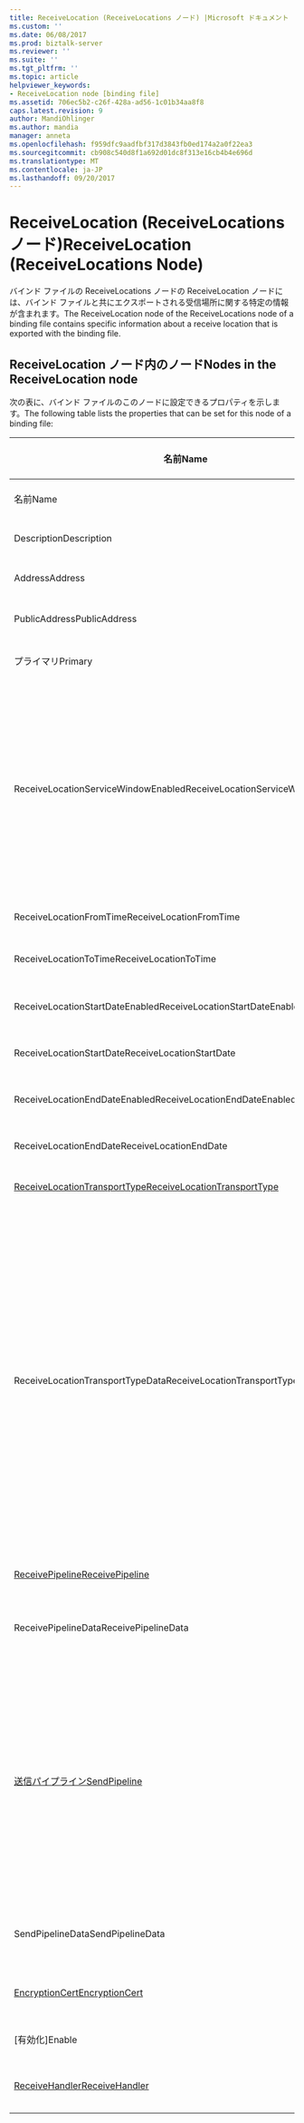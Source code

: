 ```yaml
---
title: ReceiveLocation (ReceiveLocations ノード) |Microsoft ドキュメント
ms.custom: ''
ms.date: 06/08/2017
ms.prod: biztalk-server
ms.reviewer: ''
ms.suite: ''
ms.tgt_pltfrm: ''
ms.topic: article
helpviewer_keywords:
- ReceiveLocation node [binding file]
ms.assetid: 706ec5b2-c26f-428a-ad56-1c01b34aa8f8
caps.latest.revision: 9
author: MandiOhlinger
ms.author: mandia
manager: anneta
ms.openlocfilehash: f959dfc9aadfbf317d3843fb0ed174a2a0f22ea3
ms.sourcegitcommit: cb908c540d8f1a692d01dc8f313e16cb4b4e696d
ms.translationtype: MT
ms.contentlocale: ja-JP
ms.lasthandoff: 09/20/2017
---
```

# <a name="receivelocation-receivelocations-node"></a><span data-ttu-id="ab798-102">ReceiveLocation (ReceiveLocations ノード)</span><span class="sxs-lookup"><span data-stu-id="ab798-102">ReceiveLocation (ReceiveLocations Node)</span></span>
<span data-ttu-id="ab798-103">バインド ファイルの ReceiveLocations ノードの ReceiveLocation ノードには、バインド ファイルと共にエクスポートされる受信場所に関する特定の情報が含まれます。</span><span class="sxs-lookup"><span data-stu-id="ab798-103">The ReceiveLocation node of the ReceiveLocations node of a binding file contains specific information about a receive location that is exported with the binding file.</span></span>  
  
## <a name="nodes-in-the-receivelocation-node"></a><span data-ttu-id="ab798-104">ReceiveLocation ノード内のノード</span><span class="sxs-lookup"><span data-stu-id="ab798-104">Nodes in the ReceiveLocation node</span></span>  
 <span data-ttu-id="ab798-105">次の表に、バインド ファイルのこのノードに設定できるプロパティを示します。</span><span class="sxs-lookup"><span data-stu-id="ab798-105">The following table lists the properties that can be set for this node of a binding file:</span></span>  
  
|<span data-ttu-id="ab798-106">**名前**</span><span class="sxs-lookup"><span data-stu-id="ab798-106">**Name**</span></span>|<span data-ttu-id="ab798-107">**ノード型**</span><span class="sxs-lookup"><span data-stu-id="ab798-107">**Node Type**</span></span>|<span data-ttu-id="ab798-108">**データ型**</span><span class="sxs-lookup"><span data-stu-id="ab798-108">**Data Type**</span></span>|<span data-ttu-id="ab798-109">**Description**</span><span class="sxs-lookup"><span data-stu-id="ab798-109">**Description**</span></span>|<span data-ttu-id="ab798-110">**制限**</span><span class="sxs-lookup"><span data-stu-id="ab798-110">**Restrictions**</span></span>|<span data-ttu-id="ab798-111">**コメント**</span><span class="sxs-lookup"><span data-stu-id="ab798-111">**Comments**</span></span>|  
|--------------|-------------------|-------------------|---------------------|----------------------|------------------|  
|<span data-ttu-id="ab798-112">名前</span><span class="sxs-lookup"><span data-stu-id="ab798-112">Name</span></span>|<span data-ttu-id="ab798-113">属性</span><span class="sxs-lookup"><span data-stu-id="ab798-113">Attribute</span></span>|<span data-ttu-id="ab798-114">xs:string</span><span class="sxs-lookup"><span data-stu-id="ab798-114">xs:string</span></span>|<span data-ttu-id="ab798-115">受信場所の名前を指定します。</span><span class="sxs-lookup"><span data-stu-id="ab798-115">Specifies the name of the receive location.</span></span>|<span data-ttu-id="ab798-116">任意</span><span class="sxs-lookup"><span data-stu-id="ab798-116">Not required</span></span>|<span data-ttu-id="ab798-117">既定値: 空</span><span class="sxs-lookup"><span data-stu-id="ab798-117">Default value: empty</span></span>|  
|<span data-ttu-id="ab798-118">Description</span><span class="sxs-lookup"><span data-stu-id="ab798-118">Description</span></span>|<span data-ttu-id="ab798-119">要素</span><span class="sxs-lookup"><span data-stu-id="ab798-119">Element</span></span>|<span data-ttu-id="ab798-120">xs:string</span><span class="sxs-lookup"><span data-stu-id="ab798-120">xs:string</span></span>|<span data-ttu-id="ab798-121">受信場所の説明を指定します。</span><span class="sxs-lookup"><span data-stu-id="ab798-121">Specifies a description for the receive location.</span></span>|<span data-ttu-id="ab798-122">必須</span><span class="sxs-lookup"><span data-stu-id="ab798-122">Required</span></span>|<span data-ttu-id="ab798-123">既定値: 空</span><span class="sxs-lookup"><span data-stu-id="ab798-123">Default value: empty</span></span>|  
|<span data-ttu-id="ab798-124">Address</span><span class="sxs-lookup"><span data-stu-id="ab798-124">Address</span></span>|<span data-ttu-id="ab798-125">要素</span><span class="sxs-lookup"><span data-stu-id="ab798-125">Element</span></span>|<span data-ttu-id="ab798-126">xs:string</span><span class="sxs-lookup"><span data-stu-id="ab798-126">xs:string</span></span>|<span data-ttu-id="ab798-127">受信場所のアドレスを指定します。</span><span class="sxs-lookup"><span data-stu-id="ab798-127">Specifies the address of the receive location.</span></span>|<span data-ttu-id="ab798-128">必須</span><span class="sxs-lookup"><span data-stu-id="ab798-128">Required</span></span>|<span data-ttu-id="ab798-129">既定値: 空</span><span class="sxs-lookup"><span data-stu-id="ab798-129">Default value: empty</span></span>|  
|<span data-ttu-id="ab798-130">PublicAddress</span><span class="sxs-lookup"><span data-stu-id="ab798-130">PublicAddress</span></span>|<span data-ttu-id="ab798-131">要素</span><span class="sxs-lookup"><span data-stu-id="ab798-131">Element</span></span>|<span data-ttu-id="ab798-132">xs:string</span><span class="sxs-lookup"><span data-stu-id="ab798-132">xs:string</span></span>|<span data-ttu-id="ab798-133">受信場所のパブリック アドレスを指定します。</span><span class="sxs-lookup"><span data-stu-id="ab798-133">Specifies the public address of the receive location.</span></span>|<span data-ttu-id="ab798-134">任意</span><span class="sxs-lookup"><span data-stu-id="ab798-134">Not required</span></span>|<span data-ttu-id="ab798-135">既定値: 空</span><span class="sxs-lookup"><span data-stu-id="ab798-135">Default value: empty</span></span>|  
|<span data-ttu-id="ab798-136">プライマリ</span><span class="sxs-lookup"><span data-stu-id="ab798-136">Primary</span></span>|<span data-ttu-id="ab798-137">要素</span><span class="sxs-lookup"><span data-stu-id="ab798-137">Element</span></span>|<span data-ttu-id="ab798-138">xs:boolean</span><span class="sxs-lookup"><span data-stu-id="ab798-138">xs:boolean</span></span>|<span data-ttu-id="ab798-139">受信場所がプライマリかどうかを指定します。</span><span class="sxs-lookup"><span data-stu-id="ab798-139">Specifies whether the receive location is primary.</span></span>|<span data-ttu-id="ab798-140">必須</span><span class="sxs-lookup"><span data-stu-id="ab798-140">Required</span></span>|<span data-ttu-id="ab798-141">既定値: なし</span><span class="sxs-lookup"><span data-stu-id="ab798-141">Default value: none</span></span>|  
|<span data-ttu-id="ab798-142">ReceiveLocationServiceWindowEnabled</span><span class="sxs-lookup"><span data-stu-id="ab798-142">ReceiveLocationServiceWindowEnabled</span></span>|<span data-ttu-id="ab798-143">要素</span><span class="sxs-lookup"><span data-stu-id="ab798-143">Element</span></span>|<span data-ttu-id="ab798-144">xs:boolean</span><span class="sxs-lookup"><span data-stu-id="ab798-144">xs:boolean</span></span>|<span data-ttu-id="ab798-145">サービス時間帯が有効であるかどうかを指定します。</span><span class="sxs-lookup"><span data-stu-id="ab798-145">Specifies whether the service window is enabled.</span></span>|<span data-ttu-id="ab798-146">必須</span><span class="sxs-lookup"><span data-stu-id="ab798-146">Required</span></span>|<span data-ttu-id="ab798-147">既定値: なし</span><span class="sxs-lookup"><span data-stu-id="ab798-147">Default value: none</span></span><br /><br /> <span data-ttu-id="ab798-148">指定**true**サービス時間帯が有効である場合はそれ以外の場合、指定**false を指定します。**</span><span class="sxs-lookup"><span data-stu-id="ab798-148">Specify **true** if the service window is enabled; otherwise, specify **false.**</span></span>|  
|<span data-ttu-id="ab798-149">ReceiveLocationFromTime</span><span class="sxs-lookup"><span data-stu-id="ab798-149">ReceiveLocationFromTime</span></span>|<span data-ttu-id="ab798-150">要素</span><span class="sxs-lookup"><span data-stu-id="ab798-150">Element</span></span>|<span data-ttu-id="ab798-151">xs:dateTime</span><span class="sxs-lookup"><span data-stu-id="ab798-151">xs:dateTime</span></span>|<span data-ttu-id="ab798-152">サービス時間帯の開始時刻を指定します。</span><span class="sxs-lookup"><span data-stu-id="ab798-152">Specifies the start time of the service window.</span></span>|<span data-ttu-id="ab798-153">必須</span><span class="sxs-lookup"><span data-stu-id="ab798-153">Required</span></span>|<span data-ttu-id="ab798-154">既定値: なし</span><span class="sxs-lookup"><span data-stu-id="ab798-154">Default value: none</span></span>|  
|<span data-ttu-id="ab798-155">ReceiveLocationToTime</span><span class="sxs-lookup"><span data-stu-id="ab798-155">ReceiveLocationToTime</span></span>|<span data-ttu-id="ab798-156">要素</span><span class="sxs-lookup"><span data-stu-id="ab798-156">Element</span></span>|<span data-ttu-id="ab798-157">xs:dateTime</span><span class="sxs-lookup"><span data-stu-id="ab798-157">xs:dateTime</span></span>|<span data-ttu-id="ab798-158">サービス時間帯の終了時刻を指定します。</span><span class="sxs-lookup"><span data-stu-id="ab798-158">Specifies the end time of the service window.</span></span>|<span data-ttu-id="ab798-159">必須</span><span class="sxs-lookup"><span data-stu-id="ab798-159">Required</span></span>|<span data-ttu-id="ab798-160">既定値: なし</span><span class="sxs-lookup"><span data-stu-id="ab798-160">Default value: none</span></span>|  
|<span data-ttu-id="ab798-161">ReceiveLocationStartDateEnabled</span><span class="sxs-lookup"><span data-stu-id="ab798-161">ReceiveLocationStartDateEnabled</span></span>|<span data-ttu-id="ab798-162">要素</span><span class="sxs-lookup"><span data-stu-id="ab798-162">Element</span></span>|<span data-ttu-id="ab798-163">xs:boolean</span><span class="sxs-lookup"><span data-stu-id="ab798-163">xs:boolean</span></span>|<span data-ttu-id="ab798-164">サービス時間帯の開始日が有効かどうかを指定します。</span><span class="sxs-lookup"><span data-stu-id="ab798-164">Specifies whether the start date for the service window is enabled.</span></span>|<span data-ttu-id="ab798-165">必須</span><span class="sxs-lookup"><span data-stu-id="ab798-165">Required</span></span>|<span data-ttu-id="ab798-166">既定値: なし</span><span class="sxs-lookup"><span data-stu-id="ab798-166">Default value: none</span></span>|  
|<span data-ttu-id="ab798-167">ReceiveLocationStartDate</span><span class="sxs-lookup"><span data-stu-id="ab798-167">ReceiveLocationStartDate</span></span>|<span data-ttu-id="ab798-168">要素</span><span class="sxs-lookup"><span data-stu-id="ab798-168">Element</span></span>|<span data-ttu-id="ab798-169">xs:dateTime</span><span class="sxs-lookup"><span data-stu-id="ab798-169">xs:dateTime</span></span>|<span data-ttu-id="ab798-170">サービス時間帯の開始日を指定します。</span><span class="sxs-lookup"><span data-stu-id="ab798-170">Specifies the start date of the service window.</span></span>|<span data-ttu-id="ab798-171">必須</span><span class="sxs-lookup"><span data-stu-id="ab798-171">Required</span></span>|<span data-ttu-id="ab798-172">既定値: なし</span><span class="sxs-lookup"><span data-stu-id="ab798-172">Default value: none</span></span>|  
|<span data-ttu-id="ab798-173">ReceiveLocationEndDateEnabled</span><span class="sxs-lookup"><span data-stu-id="ab798-173">ReceiveLocationEndDateEnabled</span></span>|<span data-ttu-id="ab798-174">要素</span><span class="sxs-lookup"><span data-stu-id="ab798-174">Element</span></span>|<span data-ttu-id="ab798-175">xs:boolean</span><span class="sxs-lookup"><span data-stu-id="ab798-175">xs:boolean</span></span>|<span data-ttu-id="ab798-176">サービス時間帯の終了日が有効かどうかを指定します。</span><span class="sxs-lookup"><span data-stu-id="ab798-176">Specifies whether the end date for the service window is enabled.</span></span>|<span data-ttu-id="ab798-177">必須</span><span class="sxs-lookup"><span data-stu-id="ab798-177">Required</span></span>|<span data-ttu-id="ab798-178">既定値: なし</span><span class="sxs-lookup"><span data-stu-id="ab798-178">Default value: none</span></span>|  
|<span data-ttu-id="ab798-179">ReceiveLocationEndDate</span><span class="sxs-lookup"><span data-stu-id="ab798-179">ReceiveLocationEndDate</span></span>|<span data-ttu-id="ab798-180">要素</span><span class="sxs-lookup"><span data-stu-id="ab798-180">Element</span></span>|<span data-ttu-id="ab798-181">xs:dateTime</span><span class="sxs-lookup"><span data-stu-id="ab798-181">xs:dateTime</span></span>|<span data-ttu-id="ab798-182">サービス時間帯の終了日を指定します。</span><span class="sxs-lookup"><span data-stu-id="ab798-182">Specifies the end date of the service window.</span></span>|<span data-ttu-id="ab798-183">必須</span><span class="sxs-lookup"><span data-stu-id="ab798-183">Required</span></span>|<span data-ttu-id="ab798-184">既定値: なし</span><span class="sxs-lookup"><span data-stu-id="ab798-184">Default value: none</span></span>|  
|[<span data-ttu-id="ab798-185">ReceiveLocationTransportType</span><span class="sxs-lookup"><span data-stu-id="ab798-185">ReceiveLocationTransportType</span></span>](../core/receivelocationtransporttype-receivelocation-node.md)|<span data-ttu-id="ab798-186">レコード</span><span class="sxs-lookup"><span data-stu-id="ab798-186">Record</span></span>|<span data-ttu-id="ab798-187">ProtocolType (ComplexType)</span><span class="sxs-lookup"><span data-stu-id="ab798-187">ProtocolType (ComplexType)</span></span>|<span data-ttu-id="ab798-188">この受信場所のトランスポートの種類を指定します。</span><span class="sxs-lookup"><span data-stu-id="ab798-188">Specifies the transport type for this receive location</span></span>|<span data-ttu-id="ab798-189">必須</span><span class="sxs-lookup"><span data-stu-id="ab798-189">Required</span></span>|<span data-ttu-id="ab798-190">既定値: なし</span><span class="sxs-lookup"><span data-stu-id="ab798-190">Default value: none</span></span>|  
|<span data-ttu-id="ab798-191">ReceiveLocationTransportTypeData</span><span class="sxs-lookup"><span data-stu-id="ab798-191">ReceiveLocationTransportTypeData</span></span>|<span data-ttu-id="ab798-192">要素</span><span class="sxs-lookup"><span data-stu-id="ab798-192">Element</span></span>|<span data-ttu-id="ab798-193">xs:string</span><span class="sxs-lookup"><span data-stu-id="ab798-193">xs:string</span></span>|<span data-ttu-id="ab798-194">受信場所のトランスポートの種類のプロパティを指定します。</span><span class="sxs-lookup"><span data-stu-id="ab798-194">Specifies the transport type properties for the receive location.</span></span>|<span data-ttu-id="ab798-195">任意</span><span class="sxs-lookup"><span data-stu-id="ab798-195">Not required</span></span>|<span data-ttu-id="ab798-196">既定値: 空</span><span class="sxs-lookup"><span data-stu-id="ab798-196">Default value: empty</span></span><br /><br /> <span data-ttu-id="ab798-197">参照してください[統合 BizTalk アダプターの構成プロパティ](../core/configuration-properties-for-integrated-biztalk-adapters.md)アダプター特定プロパティについては、この文字列に格納できます。</span><span class="sxs-lookup"><span data-stu-id="ab798-197">See [Configuration Properties for Integrated BizTalk Adapters](../core/configuration-properties-for-integrated-biztalk-adapters.md) for adapter specific information about the properties that can be stored in this string.</span></span>|  
|[<span data-ttu-id="ab798-198">ReceivePipeline</span><span class="sxs-lookup"><span data-stu-id="ab798-198">ReceivePipeline</span></span>](../core/receivepipeline-receivelocation-node.md)|<span data-ttu-id="ab798-199">レコード</span><span class="sxs-lookup"><span data-stu-id="ab798-199">Record</span></span>|<span data-ttu-id="ab798-200">PipelineRef (ComplexType)</span><span class="sxs-lookup"><span data-stu-id="ab798-200">PipelineRef (ComplexType)</span></span>|<span data-ttu-id="ab798-201">受信場所の受信パイプラインを指定します。</span><span class="sxs-lookup"><span data-stu-id="ab798-201">Specifies the receive pipeline for the receive location.</span></span>|<span data-ttu-id="ab798-202">必須</span><span class="sxs-lookup"><span data-stu-id="ab798-202">Required</span></span>|<span data-ttu-id="ab798-203">既定値: なし</span><span class="sxs-lookup"><span data-stu-id="ab798-203">Default value: none</span></span>|  
|<span data-ttu-id="ab798-204">ReceivePipelineData</span><span class="sxs-lookup"><span data-stu-id="ab798-204">ReceivePipelineData</span></span>|<span data-ttu-id="ab798-205">要素</span><span class="sxs-lookup"><span data-stu-id="ab798-205">Element</span></span>|<span data-ttu-id="ab798-206">xs:string</span><span class="sxs-lookup"><span data-stu-id="ab798-206">xs:string</span></span>|<span data-ttu-id="ab798-207">この受信場所に使用する受信パイプラインに固有のカスタム構成を指定します。</span><span class="sxs-lookup"><span data-stu-id="ab798-207">Specifies the custom configuration specific to the receive pipeline used for this receive location.</span></span>|<span data-ttu-id="ab798-208">必須</span><span class="sxs-lookup"><span data-stu-id="ab798-208">Required</span></span>|<span data-ttu-id="ab798-209">既定値: 空</span><span class="sxs-lookup"><span data-stu-id="ab798-209">Default value: empty</span></span>|  
|[<span data-ttu-id="ab798-210">送信パイプライン</span><span class="sxs-lookup"><span data-stu-id="ab798-210">SendPipeline</span></span>](../core/sendpipeline-receivelocation-node.md)|<span data-ttu-id="ab798-211">レコード</span><span class="sxs-lookup"><span data-stu-id="ab798-211">Record</span></span>|<span data-ttu-id="ab798-212">PipelineRef (ComplexType)</span><span class="sxs-lookup"><span data-stu-id="ab798-212">PipelineRef (ComplexType)</span></span>|<span data-ttu-id="ab798-213">双方向受信場所の送信パイプラインを指定します。</span><span class="sxs-lookup"><span data-stu-id="ab798-213">Specifies the send pipeline for a two way receive location.</span></span> <span data-ttu-id="ab798-214">**注:**で[!INCLUDE[btsBizTalkServerNoVersion](../includes/btsbiztalkservernoversion-md.md)]パイプライン双方向受信用は指定された受信場所ではなく、受信ポートに送信します。</span><span class="sxs-lookup"><span data-stu-id="ab798-214">**Note:**  In [!INCLUDE[btsBizTalkServerNoVersion](../includes/btsbiztalkservernoversion-md.md)] send pipelines for two-way receives are specified at the receive location rather than at the receive port.</span></span> <span data-ttu-id="ab798-215">バインド ファイルで指定されていない場合、受信場所は、属する受信ポートの送信パイプラインを自動的に継承します。</span><span class="sxs-lookup"><span data-stu-id="ab798-215">Unless otherwise specified in the binding file, a receive location will automatically inherit the send pipeline from the receive port it belongs to.</span></span>|<span data-ttu-id="ab798-216">必須</span><span class="sxs-lookup"><span data-stu-id="ab798-216">Required</span></span>|<span data-ttu-id="ab798-217">既定値: なし</span><span class="sxs-lookup"><span data-stu-id="ab798-217">Default value: none</span></span>|  
|<span data-ttu-id="ab798-218">SendPipelineData</span><span class="sxs-lookup"><span data-stu-id="ab798-218">SendPipelineData</span></span>|<span data-ttu-id="ab798-219">要素</span><span class="sxs-lookup"><span data-stu-id="ab798-219">Element</span></span>|<span data-ttu-id="ab798-220">xs:string</span><span class="sxs-lookup"><span data-stu-id="ab798-220">xs:string</span></span>|<span data-ttu-id="ab798-221">この受信場所に使用する送信パイプラインに固有のカスタム構成を指定します。</span><span class="sxs-lookup"><span data-stu-id="ab798-221">Specifies the custom configuration specific to the send pipeline used for this receive location.</span></span>|<span data-ttu-id="ab798-222">必須</span><span class="sxs-lookup"><span data-stu-id="ab798-222">Required</span></span>|<span data-ttu-id="ab798-223">既定値: 空</span><span class="sxs-lookup"><span data-stu-id="ab798-223">Default value: empty</span></span>|  
|[<span data-ttu-id="ab798-224">EncryptionCert</span><span class="sxs-lookup"><span data-stu-id="ab798-224">EncryptionCert</span></span>](../core/encryptioncert-receivelocation-node.md)|<span data-ttu-id="ab798-225">レコード</span><span class="sxs-lookup"><span data-stu-id="ab798-225">Record</span></span>|<span data-ttu-id="ab798-226">CertificateInfo (ComplexType)</span><span class="sxs-lookup"><span data-stu-id="ab798-226">CertificateInfo (ComplexType)</span></span>|<span data-ttu-id="ab798-227">この受信場所に関連付けられた暗号化証明書を指定します。</span><span class="sxs-lookup"><span data-stu-id="ab798-227">Specifies the encryption certificate associated with the receive location.</span></span>|<span data-ttu-id="ab798-228">任意</span><span class="sxs-lookup"><span data-stu-id="ab798-228">Not required</span></span>|<span data-ttu-id="ab798-229">既定値: なし</span><span class="sxs-lookup"><span data-stu-id="ab798-229">Default value: none</span></span>|  
|<span data-ttu-id="ab798-230">[有効化]</span><span class="sxs-lookup"><span data-stu-id="ab798-230">Enable</span></span>|<span data-ttu-id="ab798-231">要素</span><span class="sxs-lookup"><span data-stu-id="ab798-231">Element</span></span>|<span data-ttu-id="ab798-232">xs:boolean</span><span class="sxs-lookup"><span data-stu-id="ab798-232">xs:boolean</span></span>|<span data-ttu-id="ab798-233">受信場所が有効かどうかを指定します。</span><span class="sxs-lookup"><span data-stu-id="ab798-233">Specifies whether the receive location is enabled or not.</span></span>|<span data-ttu-id="ab798-234">必須</span><span class="sxs-lookup"><span data-stu-id="ab798-234">Required</span></span>|<span data-ttu-id="ab798-235">既定値: なし</span><span class="sxs-lookup"><span data-stu-id="ab798-235">Default value: none</span></span>|  
|[<span data-ttu-id="ab798-236">ReceiveHandler</span><span class="sxs-lookup"><span data-stu-id="ab798-236">ReceiveHandler</span></span>](../core/receivehandler-receivelocation-node.md)|<span data-ttu-id="ab798-237">レコード</span><span class="sxs-lookup"><span data-stu-id="ab798-237">Record</span></span>|<span data-ttu-id="ab798-238">ReceiveHandlerRef (ComplexType)</span><span class="sxs-lookup"><span data-stu-id="ab798-238">ReceiveHandlerRef (ComplexType)</span></span>|<span data-ttu-id="ab798-239">この受信場所で使用する受信ハンドラーを指定します。</span><span class="sxs-lookup"><span data-stu-id="ab798-239">Specifies the receive handler to use for this receive location.</span></span>|<span data-ttu-id="ab798-240">任意</span><span class="sxs-lookup"><span data-stu-id="ab798-240">Not required</span></span>|<span data-ttu-id="ab798-241">既定値: なし</span><span class="sxs-lookup"><span data-stu-id="ab798-241">Default value: none</span></span>|